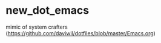 # new_dot_emacs
mimic of system crafters (https://github.com/daviwil/dotfiles/blob/master/Emacs.org)
